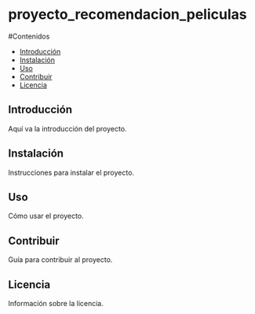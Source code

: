 # proyecto_recomendacion_peliculas


#Contenidos
- [Introducción](#introducción)
- [Instalación](#instalación)
- [Uso](#uso)
- [Contribuir](#contribuir)
- [Licencia](#licencia)

## Introducción
Aquí va la introducción del proyecto.

## Instalación
Instrucciones para instalar el proyecto.

## Uso
Cómo usar el proyecto.

## Contribuir
Guía para contribuir al proyecto.

## Licencia
Información sobre la licencia.
